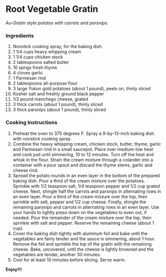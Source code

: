# Root Vegetable Gratin

*Au-Gratin style potatos with carrots and parsnips.*

### Ingredients
1. Nonstick cooking spray, for the baking dish
2. 1 1/4 cups heavy whipping cream 
3. 1 1/4 cups chicken stock 
4. 2 tablespoons salted butter 
5. 10 sprigs fresh thyme 
6. 4 cloves garlic
7. 1 Parmesan rind 
8. 2 tablespoons all-purpose flour 
9. 3 large Yukon gold potatoes (about 1 pound), peels on, thinly sliced 
10. Kosher salt and freshly ground black pepper 
11. 1/2 pound manchego cheese, grated 
12. 3 thick carrots (about 1 pound), thinly sliced 
13. 3 thick parsnips (about 1 pound), thinly sliced 

### Cooking Instructions

1. Preheat the oven to 375 degrees F. Spray a 9-by-13-inch baking dish with nonstick cooking spray.
2. Combine the heavy whipping cream, chicken stock, butter, thyme, garlic and Parmesan rind in a small saucepot. Place over medium-low heat and cook just until simmering, 10 to 12 minutes. Turn off the heat and whisk in the flour. Strain the cream mixture through a colander into a container with a pour spout and discard the thyme stems, garlic and cheese rind.
3. Spread the potato rounds in an even layer in the bottom of the prepared baking dish. Pour a third of the cream mixture over the potatoes. Sprinkle with 1/2 teaspoon salt, 1/4 teaspoon pepper and 1/2 cup grated cheese. Next, shingle half the carrots and parsnips in alternating rows in an even layer. Pour a third of the cream mixture over the top, then sprinkle with salt, pepper and 1/2 cup cheese. Finally, shingle the remaining parsnips and carrots in alternating rows in an even layer. Use your hands to lightly press down on the vegetables to even out, if needed. Pour the remainder of the cream mixture over the top, then sprinkle with salt and pepper. Reserve the remaining cheese (about 1 cup).
4. Cover the baking dish tightly with aluminum foil and bake until the vegetables are fairly tender and the sauce is simmering, about 1 hour. Remove the foil and sprinkle the top of the gratin with the remaining cheese. Bake, uncovered, until the cheese is lightly browned and the vegetables are tender, another 30 minutes.
5. Cool for at least 10 minutes before slicing. Serve warm.

**Enjoy!!!**

